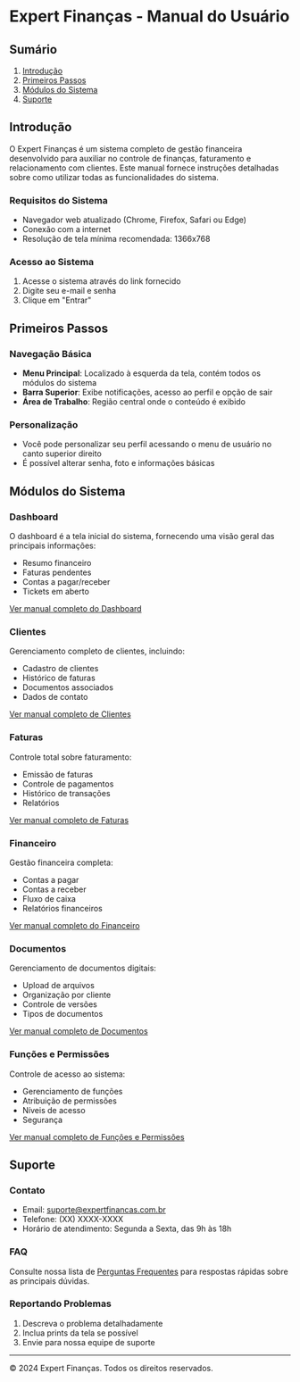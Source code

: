 # Expert Finanças - Manual do Usuário

## Sumário

1. [Introdução](#introdução)
2. [Primeiros Passos](#primeiros-passos)
3. [Módulos do Sistema](#módulos-do-sistema)
4. [Suporte](#suporte)

## Introdução

O Expert Finanças é um sistema completo de gestão financeira desenvolvido para auxiliar no controle de finanças, faturamento e relacionamento com clientes. Este manual fornece instruções detalhadas sobre como utilizar todas as funcionalidades do sistema.

### Requisitos do Sistema

- Navegador web atualizado (Chrome, Firefox, Safari ou Edge)
- Conexão com a internet
- Resolução de tela mínima recomendada: 1366x768

### Acesso ao Sistema

1. Acesse o sistema através do link fornecido
2. Digite seu e-mail e senha
3. Clique em "Entrar"

## Primeiros Passos

### Navegação Básica

- **Menu Principal**: Localizado à esquerda da tela, contém todos os módulos do sistema
- **Barra Superior**: Exibe notificações, acesso ao perfil e opção de sair
- **Área de Trabalho**: Região central onde o conteúdo é exibido

### Personalização

- Você pode personalizar seu perfil acessando o menu de usuário no canto superior direito
- É possível alterar senha, foto e informações básicas

## Módulos do Sistema

### Dashboard

O dashboard é a tela inicial do sistema, fornecendo uma visão geral das principais informações:

- Resumo financeiro
- Faturas pendentes
- Contas a pagar/receber
- Tickets em aberto

[Ver manual completo do Dashboard](dashboard.md)

### Clientes

Gerenciamento completo de clientes, incluindo:

- Cadastro de clientes
- Histórico de faturas
- Documentos associados
- Dados de contato

[Ver manual completo de Clientes](clientes.md)

### Faturas

Controle total sobre faturamento:

- Emissão de faturas
- Controle de pagamentos
- Histórico de transações
- Relatórios

[Ver manual completo de Faturas](faturas.md)

### Financeiro

Gestão financeira completa:

- Contas a pagar
- Contas a receber
- Fluxo de caixa
- Relatórios financeiros

[Ver manual completo do Financeiro](financeiro.md)

### Documentos

Gerenciamento de documentos digitais:

- Upload de arquivos
- Organização por cliente
- Controle de versões
- Tipos de documentos

[Ver manual completo de Documentos](documentos.md)

### Funções e Permissões

Controle de acesso ao sistema:

- Gerenciamento de funções
- Atribuição de permissões
- Níveis de acesso
- Segurança

[Ver manual completo de Funções e Permissões](roles-permissions.md)

## Suporte

### Contato

- Email: suporte@expertfinancas.com.br
- Telefone: (XX) XXXX-XXXX
- Horário de atendimento: Segunda a Sexta, das 9h às 18h

### FAQ

Consulte nossa lista de [Perguntas Frequentes](faq.md) para respostas rápidas sobre as principais dúvidas.

### Reportando Problemas

1. Descreva o problema detalhadamente
2. Inclua prints da tela se possível
3. Envie para nossa equipe de suporte

---

© 2024 Expert Finanças. Todos os direitos reservados.
